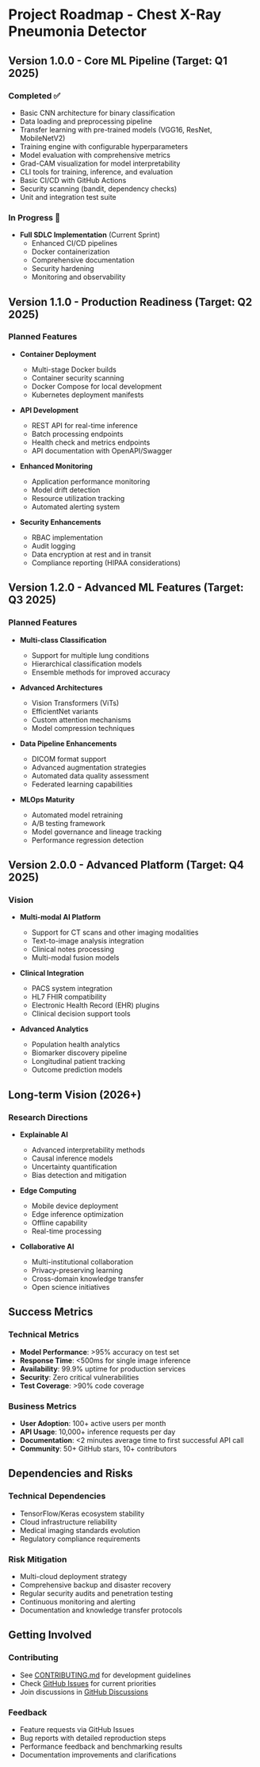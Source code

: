 # Project Roadmap - Chest X-Ray Pneumonia Detector

## Version 1.0.0 - Core ML Pipeline (Target: Q1 2025)

### Completed ✅
- Basic CNN architecture for binary classification
- Data loading and preprocessing pipeline  
- Transfer learning with pre-trained models (VGG16, ResNet, MobileNetV2)
- Training engine with configurable hyperparameters
- Model evaluation with comprehensive metrics
- Grad-CAM visualization for model interpretability
- CLI tools for training, inference, and evaluation
- Basic CI/CD with GitHub Actions
- Security scanning (bandit, dependency checks)
- Unit and integration test suite

### In Progress 🚧
- **Full SDLC Implementation** (Current Sprint)
  - Enhanced CI/CD pipelines
  - Docker containerization
  - Comprehensive documentation
  - Security hardening
  - Monitoring and observability

## Version 1.1.0 - Production Readiness (Target: Q2 2025)

### Planned Features
- **Container Deployment**
  - Multi-stage Docker builds
  - Container security scanning
  - Docker Compose for local development
  - Kubernetes deployment manifests

- **API Development**
  - REST API for real-time inference
  - Batch processing endpoints
  - Health check and metrics endpoints
  - API documentation with OpenAPI/Swagger

- **Enhanced Monitoring**
  - Application performance monitoring
  - Model drift detection
  - Resource utilization tracking
  - Automated alerting system

- **Security Enhancements**
  - RBAC implementation
  - Audit logging
  - Data encryption at rest and in transit
  - Compliance reporting (HIPAA considerations)

## Version 1.2.0 - Advanced ML Features (Target: Q3 2025)

### Planned Features
- **Multi-class Classification**
  - Support for multiple lung conditions
  - Hierarchical classification models
  - Ensemble methods for improved accuracy

- **Advanced Architectures**
  - Vision Transformers (ViTs)
  - EfficientNet variants
  - Custom attention mechanisms
  - Model compression techniques

- **Data Pipeline Enhancements**
  - DICOM format support
  - Advanced augmentation strategies
  - Automated data quality assessment
  - Federated learning capabilities

- **MLOps Maturity**
  - Automated model retraining
  - A/B testing framework
  - Model governance and lineage tracking
  - Performance regression detection

## Version 2.0.0 - Advanced Platform (Target: Q4 2025)

### Vision
- **Multi-modal AI Platform**
  - Support for CT scans and other imaging modalities
  - Text-to-image analysis integration
  - Clinical notes processing
  - Multi-modal fusion models

- **Clinical Integration**
  - PACS system integration
  - HL7 FHIR compatibility
  - Electronic Health Record (EHR) plugins
  - Clinical decision support tools

- **Advanced Analytics**
  - Population health analytics
  - Biomarker discovery pipeline
  - Longitudinal patient tracking
  - Outcome prediction models

## Long-term Vision (2026+)

### Research Directions
- **Explainable AI**
  - Advanced interpretability methods
  - Causal inference models
  - Uncertainty quantification
  - Bias detection and mitigation

- **Edge Computing**
  - Mobile device deployment
  - Edge inference optimization
  - Offline capability
  - Real-time processing

- **Collaborative AI**
  - Multi-institutional collaboration
  - Privacy-preserving learning
  - Cross-domain knowledge transfer
  - Open science initiatives

## Success Metrics

### Technical Metrics
- **Model Performance**: >95% accuracy on test set
- **Response Time**: <500ms for single image inference
- **Availability**: 99.9% uptime for production services
- **Security**: Zero critical vulnerabilities
- **Test Coverage**: >90% code coverage

### Business Metrics
- **User Adoption**: 100+ active users per month
- **API Usage**: 10,000+ inference requests per day
- **Documentation**: <2 minutes average time to first successful API call
- **Community**: 50+ GitHub stars, 10+ contributors

## Dependencies and Risks

### Technical Dependencies
- TensorFlow/Keras ecosystem stability
- Cloud infrastructure reliability
- Medical imaging standards evolution
- Regulatory compliance requirements

### Risk Mitigation
- Multi-cloud deployment strategy
- Comprehensive backup and disaster recovery
- Regular security audits and penetration testing
- Continuous monitoring and alerting
- Documentation and knowledge transfer protocols

## Getting Involved

### Contributing
- See [CONTRIBUTING.md](CONTRIBUTING.md) for development guidelines
- Check [GitHub Issues](../../issues) for current priorities
- Join discussions in [GitHub Discussions](../../discussions)

### Feedback
- Feature requests via GitHub Issues
- Bug reports with detailed reproduction steps
- Performance feedback and benchmarking results
- Documentation improvements and clarifications